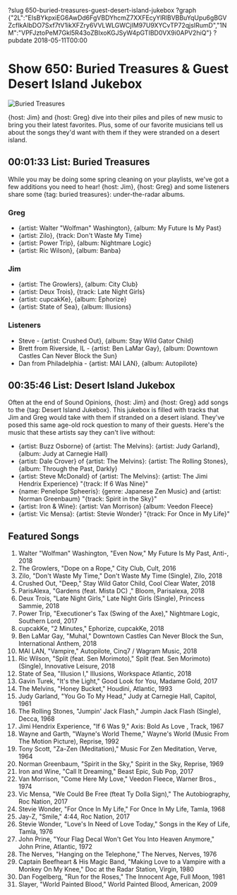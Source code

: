 ?slug 650-buried-treasures-guest-desert-island-jukebox
?graph {"2L":"EIsBYkpxiEG6AwDd6FgVBDYhcmZ7XXFEcyYlRlBVBBuYqUpu6gBGVZcflkAIbDO7Sxf7tV1ikXFZry6VVLWLGWCjIM97U9XYCvTP72qjsIRumD","1NM":"VPFJztoPeM7Gkl5R43oZBIxoKGJSyW4pGTIBD0VX9i0APV2hiQ"}
?pubdate 2018-05-11T00:00

# Show 650: Buried Treasures & Guest Desert Island Jukebox

![Buried Treasures](https://static.soundopinions.org/images/2018/treasure3.jpg)

{host: Jim} and {host: Greg} dive into their piles and piles of new music to bring you their latest favorites. Plus, some of our favorite musicians tell us about the songs they'd want with them if they were stranded on a desert island. 



## 00:01:33 List: Buried Treasures
While you may be doing some spring cleaning on your playlists, we've got a few additions you need to hear! {host: Jim}, {host: Greg} and some listeners share some {tag: buried treasures}: under-the-radar albums.

### Greg
- {artist: Walter "Wolfman" Washington}, {album: My Future Is My Past}
- {artist: Zilo}, {track: Don't Waste My Time} 
- {artist: Power Trip}, {album: Nightmare Logic}
- {artist: Ric Wilson}, {album: Banba}

### Jim
- {artist: The Growlers}, {album: City Club}
- {artist: Deux Trois}, {track: Late Night Girls}
- {artist: cupcakKe}, {album: Ephorize}
- {artist: State of Sea}, {album: Illusions}

### Listeners
- Steve - {artist: Crushed Out}, {album: Stay Wild Gator Child}
- Brett from Riverside, IL - {artist: Ben LaMar Gay}, {album: Downtown Castles Can Never Block the Sun}
- Dan from Philadelphia - {artist: MAI LAN}, {album: Autopilote}



## 00:35:46 List: Desert Island Jukebox
Often at the end of Sound Opinions, {host: Jim} and {host: Greg} add songs to the {tag: Desert Island Jukebox}. This jukebox is filled with tracks that Jim and Greg would take with them if stranded on a desert island. They've posed this same age-old rock question to many of their guests. Here's the music that these artists say they can't live without:

- {artist: Buzz Osborne} of {artist: The Melvins}: {artist: Judy Garland}, {album: Judy at Carnegie Hall}
- {artist: Dale Crover} of {artist: The Melvins}: {artist: The Rolling Stones}, {album: Through the Past, Darkly}
- {artist: Steve McDonald} of {artist: The Melvins}: {artist: The Jimi Hendrix Experience} "{track: If 6 Was Nine}"
- {name: Penelope Spheeris}: {genre: Japanese Zen Music} and {artist: Norman Greenbaum} "{track: Spirit in the Sky}" 
- {artist: Iron & Wine}: {artist: Van Morrison} {album: Veedon Fleece} 
- {artist: Vic Mensa}: {artist: Stevie Wonder} "{track: For Once in My Life}"


## Featured Songs

1. Walter "Wolfman" Washington, "Even Now," My Future Is My Past, Anti-, 2018
1. The Growlers, "Dope on a Rope," City Club, Cult, 2016
1. Zilo, "Don't Waste My Time," Don't Waste My Time (Single), Zilo, 2018
1. Crushed Out, "Deep," Stay Wild Gator Child, Cool Clear Water, 2018
1. ParisAlexa, "Gardens (feat. Mista DC) ," Bloom, Parisalexa, 2018
1. Deux Trois, "Late Night Girls," Late Night Girls (Single), Princess Sammie, 2018
1. Power Trip, "Executioner's Tax (Swing of the Axe)," Nightmare Logic, Southern Lord, 2017
1. cupcakKe, "2 Minutes," Ephorize, cupcakKe, 2018
1. Ben LaMar Gay, "Muhal," Downtown Castles Can Never Block the Sun, International Anthem, 2018
1. MAI LAN, "Vampire," Autopilote, Cinq7 / Wagram Music, 2018
1. Ric Wilson, "Split (feat. Sen Morimoto)," Split (feat. Sen Morimoto) (Single), Innovative Leisure, 2018
1. State of Sea, "Illusion I," Illusions, Workspace Atlantic, 2018
1. Gavin Turek, "It's the Light," Good Look for You, Madame Gold, 2017
1. The Melvins, "Honey Bucket," Houdini, Atlantic, 1993
1. Judy Garland, "You Go To My Head," Judy at Carnegie Hall, Capitol, 1961
1. The Rolling Stones, "Jumpin' Jack Flash," Jumpin Jack Flash (Single), Decca, 1968
1. Jimi Hendrix Experience, "If 6 Was 9," Axis: Bold As Love , Track, 1967
1. Wayne and Garth, "Wayne's World Theme," Wayne's World (Music From The Motion Picture), Reprise, 1992
1. Tony Scott, "Za-Zen (Meditation)," Music For Zen Meditation, Verve, 1964
1. Norman Greenbaum, "Spirit in the Sky," Spirit in the Sky, Reprise, 1969
1. Iron and Wine, "Call It Dreaming," Beast Epic, Sub Pop, 2017
1. Van Morrison, "Come Here My Love," Veedon Fleece, Warner Bros., 1974
1. Vic Mensa, "We Could Be Free (fteat Ty Dolla Sign)," The Autobiography, Roc Nation, 2017
1. Stevie Wonder, "For Once In My Life," For Once In My Life, Tamla, 1968
1. Jay-Z, "Smile," 4:44, Roc Nation, 2017
1. Stevie Wonder, "Love's In Need of Love Today," Songs in the Key of Life, Tamla, 1976
1. John Prine, "Your Flag Decal Won't Get You Into Heaven Anymore," John Prine, Atlantic, 1972
1. The Nerves, "Hanging on the Telephone," The Nerves, Nerves, 1976
1. Captain Beefheart & His Magic Band, "Making Love to a Vampire with a Monkey On My Knee," Doc at the Radar Station, Virgin, 1980
1. Dan Fogelberg, "Run for the Roses," The Innocent Age, Full Moon, 1981
1. Slayer, "World Painted Blood," World Painted Blood, American, 2009